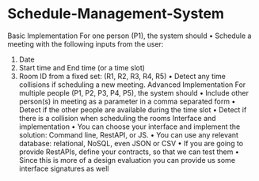 # Schedule-Management-System
Basic Implementation 
For one person (P1), the system should 
• Schedule a meeting with the following inputs from the user: 
1. Date 
2. Start time and End time (or a time slot) 
3. Room ID from a fixed set: (R1, R2, R3, R4, R5) 
• Detect any time collisions if scheduling a new meeting. 
Advanced Implementation 
For multiple people (P1, P2, P3, P4, P5), the system should 
• Include other person(s) in meeting as a parameter in a comma separated form • Detect if the other people are available during the time slot 
• Detect if there is a collision when scheduling the rooms 
Interface and implementation 
• You can choose your interface and implement the solution: Command line, RestAPI, or JS. 
• You can use any relevant database: relational, NoSQL, even JSON or CSV 
• If you are going to provide RestAPIs, define your contracts, so that we can test them
 • Since this is more of a design evaluation you can provide us some interface signatures as well 
